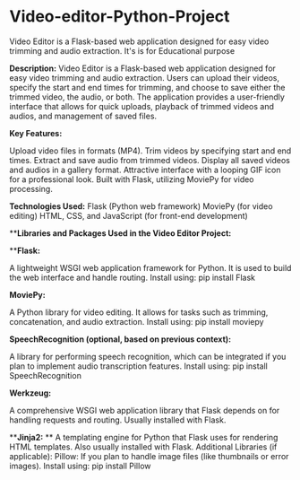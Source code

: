 # Video-editor-Python-Project
Video Editor is a Flask-based web application designed for easy video trimming and audio extraction.  It's is for Educational purpose


**Description:**
Video Editor is a Flask-based web application designed for easy video trimming and audio extraction. Users can upload their videos, specify the start and end times for trimming, and choose to save either the trimmed video, the audio, or both. The application provides a user-friendly interface that allows for quick uploads, playback of trimmed videos and audios, and management of saved files.

**Key Features:**

Upload video files in  formats (MP4).
Trim videos by specifying start and end times.
Extract and save audio from trimmed videos.
Display all saved videos and audios in a gallery format.
Attractive interface with a looping GIF icon for a professional look.
Built with Flask, utilizing MoviePy for video processing.

**Technologies Used:**
Flask (Python web framework)
MoviePy (for video editing)
HTML, CSS, and JavaScript (for front-end development)

****Libraries and Packages Used in the Video Editor Project:**

****Flask:**

A lightweight WSGI web application framework for Python. It is used to build the web interface and handle routing.
Install using: pip install Flask

**MoviePy:**

A Python library for video editing. It allows for tasks such as trimming, concatenation, and audio extraction.
Install using: pip install moviepy

**SpeechRecognition (optional, based on previous context):**

A library for performing speech recognition, which can be integrated if you plan to implement audio transcription features.
Install using: pip install SpeechRecognition

**Werkzeug:**

A comprehensive WSGI web application library that Flask depends on for handling requests and routing.
Usually installed with Flask.

****Jinja2:**
**
A templating engine for Python that Flask uses for rendering HTML templates.
Also usually installed with Flask.
Additional Libraries (if applicable):
Pillow: If you plan to handle image files (like thumbnails or error images).
Install using: pip install Pillow

